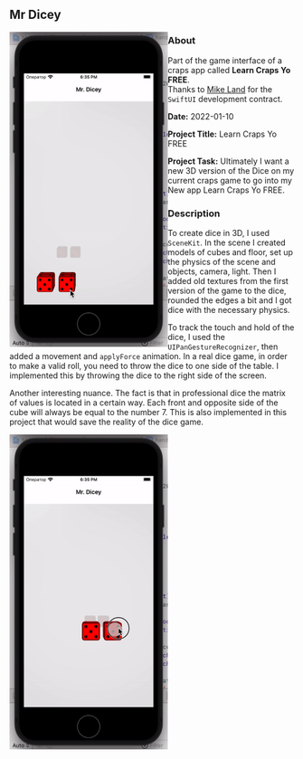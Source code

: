 ## Mr Dicey

<img align="left" src="gifs/MrDicey1.gif" width="280">

### About

Part of the game interface of a craps app called <b>Learn Craps Yo FREE</b>. </br>Thanks to [Mike Land](https://github.com/lando2319) for the `SwiftUI` development contract.

<b>Date:</b> 2022-01-10

<b>Project Title:</b> Learn Craps Yo FREE

<b>Project Task:</b> Ultimately I want a new 3D version of the Dice on my current craps game to go into my New app Learn Craps Yo FREE.

### Description

To create dice in 3D, I used `SceneKit`. In the scene I created models of cubes and floor, set up the physics of the scene and objects, camera, light. Then I added old textures from the first version of the game to the dice, rounded the edges a bit and I got dice with the necessary physics. 

To track the touch and hold of the dice, I used the `UIPanGestureRecognizer`, then added a movement and `applyForce` animation. In a real dice game, in order to make a valid roll, you need to throw the dice to one side of the table. I implemented this by throwing the dice to the right side of the screen. 

Another interesting nuance. The fact is that in professional dice the matrix of values is located in a certain way. Each front and opposite side of the cube will always be equal to the number 7. This is also implemented in this project that would save the reality of the dice game.

<img align="left" src="gifs/MrDicey2.gif" width="280">

